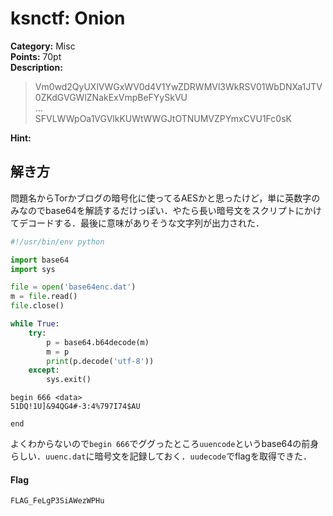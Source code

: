 # ksnctf: Onion

**Category:** Misc  
**Points:** 70pt  
**Description:**  

> Vm0wd2QyUXlVWGxWV0d4V1YwZDRWMVl3WkRSV01WbDNXa1JTV0ZKdGVGWlZNakExVmpBeFYySkVU  
...  
SFVLWWpOa1VGVlkKUWtWWGJtOTNUMVZPYmxCVU1Fc0sK


**Hint:**

>

## 解き方
問題名からTorかブログの暗号化に使ってるAESかと思ったけど，単に英数字のみなのでbase64を解読するだけっぽい．やたら長い暗号文をスクリプトにかけてデコードする．最後に意味がありそうな文字列が出力された．

```python
#!/usr/bin/env python

import base64
import sys

file = open('base64enc.dat')
m = file.read()
file.close()

while True:
    try:
        p = base64.b64decode(m)
        m = p
        print(p.decode('utf-8'))
    except:
        sys.exit()
```

```
begin 666 <data>
51DQ!1U]&94QG4#-3:4%797I74$AU

end
```

よくわからないので`begin 666`でググったところ`uuencode`というbase64の前身らしい．`uuenc.dat`に暗号文を記録しておく．`uudecode`でflagを取得できた．

#### Flag
```
FLAG_FeLgP3SiAWezWPHu
```